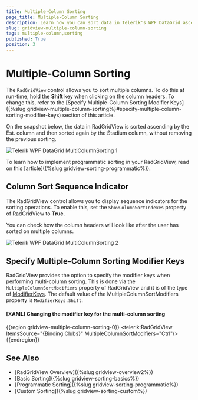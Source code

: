 ```yaml
---
title: Multiple-Column Sorting
page_title: Multiple-Column Sorting
description: Learn how you can sort data in Telerik's WPF DataGrid ascending by the Est. column and then sort again by the Stadium column without removing previous sorting.
slug: gridview-multiple-column-sorting
tags: multiple-column,sorting
published: True
position: 3
---
```


# Multiple-Column Sorting

The `RadGridView` control allows you to sort multiple columns. To do this at run-time, hold the __Shift__ key when clicking on the column headers. To change this, refer to the [Specify Multiple-Column Sorting Modifier Keys]({%slug gridview-multiple-column-sorting%}#specify-multiple-column-sorting-modifier-keys) section of this article.

On the snapshot below, the data in RadGridView is sorted ascending by the Est. column and then sorted again by the Stadium column, without removing the previous sorting.
       
![Telerik WPF DataGrid MultiColumnSorting 1](images/RadGridView_MultiColumnSorting_1.png)

To learn how to implement programmatic sorting in your RadGridView, read on this [article]({%slug gridview-sorting-programmatic%}).

## Column Sort Sequence Indicator

The RadGridView control allows you to display sequence indicators for the sorting operations. To enable this, set the `ShowColumnSortIndexes` property of RadGridView to __True__. 

You can check how the column headers will look like after the user has sorted on multiple columns.

![Telerik WPF DataGrid MultiColumnSorting 2](images/RadGridView_MultiColumnSorting_2.png)

## Specify Multiple-Column Sorting Modifier Keys

RadGridView provides the option to specify the modifier keys when performing multi-column sorting. This is done via the `MultipleColumnSortModifiers` property of RadGridView and it is of the type of [ModifierKeys](https://learn.microsoft.com/en-us/dotnet/api/system.windows.input.modifierkeys?view=windowsdesktop-8.0). The default value of the MultipleColumnSortModifiers property is `ModifierKeys.Shift`.

#### __[XAML] Changing the modifier key for the multi-column sorting__
{{region gridview-multiple-column-sorting-0}}
    <telerik:RadGridView ItemsSource="{Binding Clubs}" MultipleColumnSortModifiers="Ctrl"/>
{{endregion}}

## See Also
 * [RadGridView Overview]({%slug gridview-overview2%})
 * [Basic Sorting]({%slug gridview-sorting-basics%})
 * [Programmatic Sorting]({%slug gridview-sorting-programmatic%})
 * [Custom Sorting]({%slug gridview-sorting-custom%})